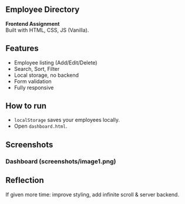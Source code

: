 ## Employee Directory

**Frontend Assignment**  
Built with HTML, CSS, JS (Vanilla).

## Features
- Employee listing (Add/Edit/Delete)
- Search, Sort, Filter
- Local storage, no backend
- Form validation
- Fully responsive

## How to run
- `localStorage` saves your employees locally.
- Open `dashboard.html`.

## Screenshots 

### Dashboard (screenshots/image1.png)

## Reflection
If given more time: improve styling, add infinite scroll & server backend.
